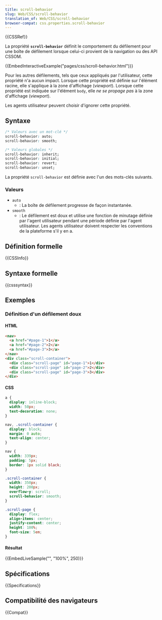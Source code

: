 ```yaml
---
title: scroll-behavior
slug: Web/CSS/scroll-behavior
translation_of: Web/CSS/scroll-behavior
browser-compat: css.properties.scroll-behavior
---
```

{{CSSRef}}

La propriété **`scroll-behavior`** définit le comportement du défilement pour une boîte de défilement lorsque celui-ci provient de la navigation ou des API CSSOM.

{{EmbedInteractiveExample("pages/css/scroll-behavior.html")}}

Pour les autres défilements, tels que ceux appliqués par l'utilisateur, cette propriété n'a aucun impact. Lorsque cette propriété est définie sur l'élément racine, elle s'applique à la zone d'affichage (<i lang="en">viewport</i>). Lorsque cette propriété est indiquée sur l'élément `body`, elle *ne se propage pas* à la zone d'affichage (<i lang="en">viewport</i>).

Les agents utilisateur peuvent choisir d'ignorer cette propriété.

## Syntaxe

```css
/* Valeurs avec un mot-clé */
scroll-behavior: auto;
scroll-behavior: smooth;

/* Valeurs globales */
scroll-behavior: inherit;
scroll-behavior: initial;
scroll-behavior: revert;
scroll-behavior: unset;
```

La propriété `scroll-behavior` est définie avec l'un des mots-clés suivants.

### Valeurs

- `auto`
  - : La boîte de défilement progresse de façon instantanée.
- `smooth`
  - : Le défilement est doux et utilise une fonction de minutage définie par l'agent utilisateur pendant une période définie par l'agent utilisateur. Les agents utilisateur doivent respecter les conventions de la plateforme s'il y en a.

## Définition formelle

{{CSSInfo}}

## Syntaxe formelle

{{csssyntax}}

## Exemples

### Définition d'un défilement doux

#### HTML

```html
<nav>
  <a href="#page-1">1</a>
  <a href="#page-2">2</a>
  <a href="#page-3">3</a>
</nav>
<div class="scroll-container">
  <div class="scroll-page" id="page-1">1</div>
  <div class="scroll-page" id="page-2">2</div>
  <div class="scroll-page" id="page-3">3</div>
</div>
```

#### CSS
```css
a {
  display: inline-block;
  width: 50px;
  text-decoration: none;
}

nav, .scroll-container {
  display: block;
  margin: 0 auto;
  text-align: center;
}

nav {
  width: 339px;
  padding: 5px;
  border: 1px solid black;
}

.scroll-container {
  width: 350px;
  height: 200px;
  overflow-y: scroll;
  scroll-behavior: smooth;
}

.scroll-page {
  display: flex;
  align-items: center;
  justify-content: center;
  height: 100%;
  font-size: 5em;
}
```

#### Résultat

{{EmbedLiveSample("", "100%", 250)}}

## Spécifications

{{Specifications}}

## Compatibilité des navigateurs

{{Compat}}
